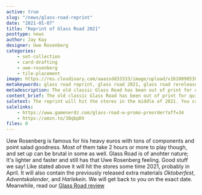 ```yaml
---
active: true
slug: "/news/glass-road-reprint"
date: "2021-01-07"
title: "Reprint of Glass Road 2021"
posttype: news
author: Jay Kay
designer: Uwe Rosenberg
categories: 
    - set-collection
    - card-drafting
    - uwe-rosenberg
    - tile-placement
image: https://res.cloudinary.com/aaassdd33333/image/upload/v1610090530/glass_road.jpg
metakeywords: glass road reprint, glass road 2021, glass road rerelease
metadescription: The old classic Glass Road has been out of print for quite some time. Its rerelease is in the making though, and is estimated to hit the storews in the middle of 2021.
content_brief: The old classic Glass Road has been out of print for quite some time. Its rerelease is in the making though, and is estimated to hit the storews in the middle of 2021.
saletext: The reprint will hit the stores in the middle of 2021. You can preorder it at Gamenerdz!
salelinks: 
    - https://www.gamenerdz.com/glass-road-w-promo-preorder?aff=34
    - https://amzn.to/38qbpDV
files: 0
---
```

Uew Rosenberg is famous for his heavy euros with tons of components and point salad goodness. Most of them take 2 hours or more to play though, and set up can be brutal in some as well. Glass Road is of anohter nature; It's lighter and faster and still has that Uwe Rosenberg feeling. Good stuff we say!
Like stated above it will hit the stores some time 2021, probably in April. It will also contain the previously released extra materials *Oktoberfest*, *Adventskalender*, and *Harlekein*.  We will get back to you on the exact date.
Meanwhile, read our [Glass Road review](/reviews/glass-road-review/)